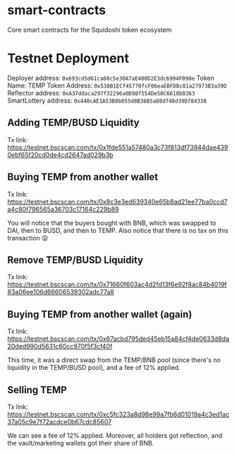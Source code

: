 # smart-contracts
Core smart contracts for the Squidoshi token ecosystem


# Testnet Deployment

Deployer address: `0x693cd5d61ca68c5e30A7aE408D2E3dc6994F090e`
Token Name: TEMP
Token Address: `0x538B1ECf45770fcF06eaEBFDBc81a27973B3a39D`
Reflector address: `0xA37ddaca297f32296a0D98f554De50C6618b0363`
SmartLottery address: `0x440cAE1A53B8b055d8B36B5a08d748d39Df84338`

## Adding TEMP/BUSD Liquidity
Tx link: https://testnet.bscscan.com/tx/0x1fde551a57480a3c73f813df73944dae4390ebf65f20cd0de4cd2647ad029b3b

## Buying TEMP from another wallet
Tx link: https://testnet.bscscan.com/tx/0x8c3e3ed639340e65b8ad21ee77ba0ccd7a4c80f796565a36703c17164c229b89

You will notice that the buyers bought with BNB, which was swapped to DAI, then to BUSD, and then to TEMP.
Also notice that there is no tax on this transaction 😲

## Remove TEMP/BUSD Liquidity
Tx link: https://testnet.bscscan.com/tx/0x71660f603ac4d2fd13f6e92f8ac84b4019f83a06ee106d66606539302adc77a8

## Buying TEMP from another wallet (again)
Tx link: https://testnet.bscscan.com/tx/0x67acbd795ded45eb15a84cf4de0633d8da20ded990d5631c60cc970f5f3cf40f

This time, it was a direct swap from the TEMP/BNB pool (since there's no liquidity in the TEMP/BUSD pool), and a fee of 12% applied.

## Selling TEMP
Tx link: https://testnet.bscscan.com/tx/0xc5fc323a8d98e99a7fb6d01019a4c3ed1ac37a05c9e7f72acdce0b67cdc85607

We can see a fee of 12% applied. Moreover, all holders got reflection, and the vault/marketing wallets got their share of BNB.